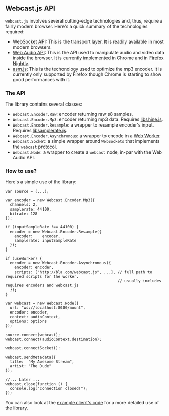 Webcast.js API
--------------

`webcast.js` involves several cutting-edge technologies and, thus, require a fairly modern browser. 
Here's a quick summary of the technologies required:

* [WebSocket API](http://www.w3.org/TR/2011/WD-websockets-20110929/): This is the transport layer. It is readily available in most modern browsers.
* [Web Audio API](https://dvcs.w3.org/hg/audio/raw-file/tip/webaudio/specification.html): This is the API used to manipulate audio and video data inside the browser. It is currently implemented in Chrome and in [Firefox Nightly](http://nightly.mozilla.org/).
* [asm.js](http://asmjs.org/): This is the techonology used to optimize the mp3 encoder. It is currently only supported by Firefox though Chrome is starting to show good performances with it.

### The API

The library contains several classes:

* `Webcast.Encoder.Raw`: encoder returning raw s8 samples.
* `Webcast.Encoder.Mp3`: encoder returning mp3 data. Requires [libshine.js](https://github.com/savonet/shine/tree/master/js).
* `Webcast.Encoder.Resample`: a wrapper to resample encoder's input. Requires [libsamplerate.js](https://github.com/savonet/libsamplerate-js).
* `Webcast.Encoder.Asynchronous`: a wrapper to encode in a [Web Worker](http://www.w3.org/TR/workers/)
* `Webcast.Socket`: a simple wrapper around `WebSockets` that implements the `webcast` protocol.
* `Webcast.Node`: a wrapper to create a `webcast` node, in-par with the Web Audio API.

### How to use?

Here's a simple use of the library:

```
var source = (...);

var encoder = new Webcast.Encoder.Mp3({
  channels: 2,
  samplerate: 44100,
  bitrate: 128
});

if (inputSampleRate !== 44100) {
  encoder = new Webcast.Encoder.Resample({
    encoder:    encoder,
    samplerate: inputSampleRate 
  });
}

if (useWorker) {
  encoder = new Webcast.Encoder.Asynchronous({
    encoder: encoder,
    scripts: ["http://bla.com/webcast.js", ...], // full path to required scripts for the worker.
                                                 // usually includes requires encoders and webcast.js  
  });
}

var webcast = new Webcast.Node({
  url: "ws://localhost:8080/mount",
  encoder: encoder,
  context: audioContext,
  options: options
});

source.connect(webcast);
webcast.connect(audioContext.destination);

webcast.connectSocket():

webcast.sendMetadata({
  title:  "My Awesome Stream",
  artist: "The Dude"
});

//... Later ...
webcast.close(function () {
  console.log("connection closed!");
});

```

You can also look at the [example client's code](https://github.com/webcast/webcast.js/blob/master/examples/client/client.js)
for a more detailed use of the library.
